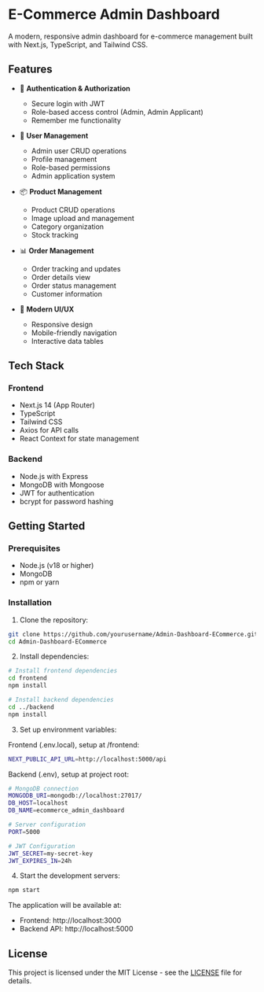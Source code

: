 # E-Commerce Admin Dashboard

A modern, responsive admin dashboard for e-commerce management built with Next.js, TypeScript, and Tailwind CSS.

## Features

- 🔐 **Authentication & Authorization**
  - Secure login with JWT
  - Role-based access control (Admin, Admin Applicant)
  - Remember me functionality

- 👥 **User Management**
  - Admin user CRUD operations
  - Profile management
  - Role-based permissions
  - Admin application system

- 📦 **Product Management**
  - Product CRUD operations
  - Image upload and management
  - Category organization
  - Stock tracking

- 📊 **Order Management**
  - Order tracking and updates
  - Order details view
  - Order status management
  - Customer information

- 🎨 **Modern UI/UX**
  - Responsive design
  - Mobile-friendly navigation
  - Interactive data tables

## Tech Stack

### Frontend
- Next.js 14 (App Router)
- TypeScript
- Tailwind CSS
- Axios for API calls
- React Context for state management

### Backend
- Node.js with Express
- MongoDB with Mongoose
- JWT for authentication
- bcrypt for password hashing

## Getting Started

### Prerequisites
- Node.js (v18 or higher)
- MongoDB
- npm or yarn

### Installation

1. Clone the repository:
```bash
git clone https://github.com/yourusername/Admin-Dashboard-ECommerce.git
cd Admin-Dashboard-ECommerce
```

2. Install dependencies:
```bash
# Install frontend dependencies
cd frontend
npm install

# Install backend dependencies
cd ../backend
npm install
```

3. Set up environment variables:

Frontend (.env.local), setup at /frontend:
```bash
NEXT_PUBLIC_API_URL=http://localhost:5000/api
```

Backend (.env), setup at project root:
```bash
# MongoDB connection
MONGODB_URI=mongodb://localhost:27017/
DB_HOST=localhost
DB_NAME=ecommerce_admin_dashboard

# Server configuration
PORT=5000

# JWT Configuration
JWT_SECRET=my-secret-key
JWT_EXPIRES_IN=24h
```

4. Start the development servers:

```bash
npm start
```

The application will be available at:
- Frontend: http://localhost:3000
- Backend API: http://localhost:5000

## License

This project is licensed under the MIT License - see the [LICENSE](LICENSE) file for details.